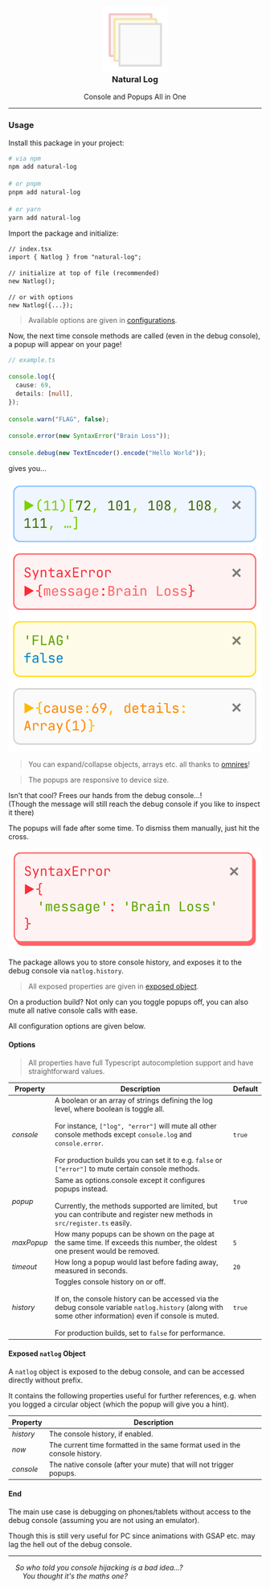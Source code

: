 <h3 align="center">
  <img src="https://raw.githubusercontent.com/CarbonicSoda/natural-log/master/media/icon.png" width="130" alt="Natural Log Icon" /><br />
  Natural Log
</h3>
<p align="center">Console and Popups All in One</p>

---

### Usage

Install this package in your project:

```bash
# via npm
npm add natural-log

# or pnpm
pnpm add natural-log

# or yarn
yarn add natural-log
```

Import the package and initialize:

```tsx
// index.tsx
import { Natlog } from "natural-log";

// initialize at top of file (recommended)
new Natlog();

// or with options
new Natlog({...});
```

> Available options are given in [configurations](#options).

Now, the next time console methods are called (even in the debug console), a
popup will appear on your page!

```ts
// example.ts

console.log({
  cause: 69,
  details: [null],
});

console.warn("FLAG", false);

console.error(new SyntaxError("Brain Loss"));

console.debug(new TextEncoder().encode("Hello World"));
```

gives you...

![Demo](https://github.com/CarbonicSoda/natural-log/blob/master/media/demo/demo.png?raw=true)

> You can expand/collapse objects, arrays etc. all thanks to
> [omnires](https://github.com/CarbonicSoda/omnires)!

> The popups are responsive to device size.

Isn't that cool? Frees our hands from the debug console...!  
(Though the message will still reach the debug console if you like to inspect it
there)

The popups will fade after some time. To dismiss them manually, just hit the
cross.

![Dismiss](https://github.com/CarbonicSoda/natural-log/blob/master/media/demo/dismiss.png?raw=true)

The package allows you to store console history, and exposes it to the debug
console via `natlog.history`.

> All exposed properties are given in [exposed object](#exposed-natlog-object).

On a production build? Not only can you toggle popups off, you can also mute all
native console calls with ease.

All configuration options are given below.

#### Options

> All properties have full Typescript autocompletion support and have
> straightforward values.

| Property   | Description                                                                                                                                                                                                                                                                                                             | Default |
| ---------- | ----------------------------------------------------------------------------------------------------------------------------------------------------------------------------------------------------------------------------------------------------------------------------------------------------------------------- | ------- |
| _console_  | A boolean or an array of strings defining the log level, where boolean is toggle all.<br><br>For instance, `["log", "error"]` will mute all other console methods except `console.log` and `console.error`.<br><br>For production builds you can set it to e.g. `false` or `["error"]` to mute certain console methods. | `true`  |
| _popup_    | Same as options.console except it configures popups instead.<br><br>Currently, the methods supported are limited, but you can contribute and register new methods in `src/register.ts` easily.                                                                                                                          | `true`  |
| _maxPopup_ | How many popups can be shown on the page at the same time. If exceeds this number, the oldest one present would be removed.                                                                                                                                                                                             | `5`     |
| _timeout_  | How long a popup would last before fading away, measured in seconds.                                                                                                                                                                                                                                                    | `20`    |
| _history_  | Toggles console history on or off.<br><br>If on, the console history can be accessed via the debug console variable `natlog.history` (along with some other information) even if console is muted.<br><br>For production builds, set to `false` for performance.                                                        | `true`  |

#### Exposed `natlog` Object

A `natlog` object is exposed to the debug console, and can be accessed directly
without prefix.

It contains the following properties useful for further references, e.g. when
you logged a circular object (which the popup will give you a hint).

| Property  | Description                                                                |
| --------- | -------------------------------------------------------------------------- |
| _history_ | The console history, if enabled.                                           |
| _now_     | The current time formatted in the same format used in the console history. |
| _console_ | The native console (after your mute) that will not trigger popups.         |

#### End

The main use case is debugging on phones/tablets without access to the debug
console (assuming you are not using an emulator).

Though this is still very useful for PC since animations with GSAP etc. may lag
the hell out of the debug console.

---

_&emsp;So who told you console hijacking is a bad idea...?_  
_&emsp;&emsp;You thought it's the maths one?_
